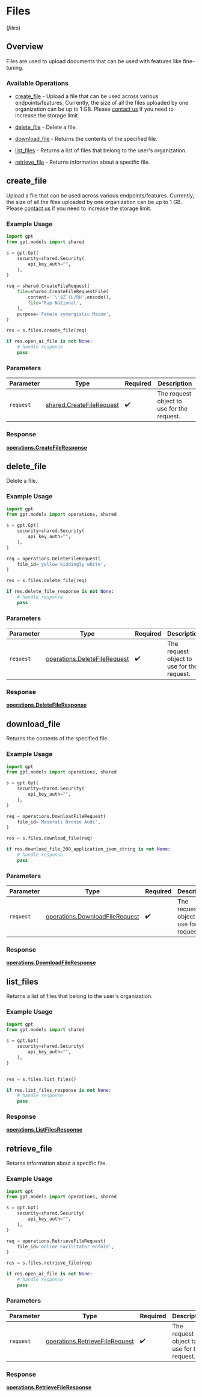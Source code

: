# Files
(*files*)

## Overview

Files are used to upload documents that can be used with features like fine-tuning.

### Available Operations

* [create_file](#create_file) - Upload a file that can be used across various endpoints/features. Currently, the size of all the files uploaded by one organization can be up to 1 GB. Please [contact us](https://help.openai.com/) if you need to increase the storage limit.

* [delete_file](#delete_file) - Delete a file.
* [download_file](#download_file) - Returns the contents of the specified file.
* [list_files](#list_files) - Returns a list of files that belong to the user's organization.
* [retrieve_file](#retrieve_file) - Returns information about a specific file.

## create_file

Upload a file that can be used across various endpoints/features. Currently, the size of all the files uploaded by one organization can be up to 1 GB. Please [contact us](https://help.openai.com/) if you need to increase the storage limit.


### Example Usage

```python
import gpt
from gpt.models import shared

s = gpt.Gpt(
    security=shared.Security(
        api_key_auth="",
    ),
)

req = shared.CreateFileRequest(
    file=shared.CreateFileRequestFile(
        content='`\'$Z`(L/RH'.encode(),
        file='Rap National',
    ),
    purpose='Female synergistic Maine',
)

res = s.files.create_file(req)

if res.open_ai_file is not None:
    # handle response
    pass
```

### Parameters

| Parameter                                                            | Type                                                                 | Required                                                             | Description                                                          |
| -------------------------------------------------------------------- | -------------------------------------------------------------------- | -------------------------------------------------------------------- | -------------------------------------------------------------------- |
| `request`                                                            | [shared.CreateFileRequest](../../models/shared/createfilerequest.md) | :heavy_check_mark:                                                   | The request object to use for the request.                           |


### Response

**[operations.CreateFileResponse](../../models/operations/createfileresponse.md)**


## delete_file

Delete a file.

### Example Usage

```python
import gpt
from gpt.models import operations, shared

s = gpt.Gpt(
    security=shared.Security(
        api_key_auth="",
    ),
)

req = operations.DeleteFileRequest(
    file_id='yellow kiddingly white',
)

res = s.files.delete_file(req)

if res.delete_file_response is not None:
    # handle response
    pass
```

### Parameters

| Parameter                                                                    | Type                                                                         | Required                                                                     | Description                                                                  |
| ---------------------------------------------------------------------------- | ---------------------------------------------------------------------------- | ---------------------------------------------------------------------------- | ---------------------------------------------------------------------------- |
| `request`                                                                    | [operations.DeleteFileRequest](../../models/operations/deletefilerequest.md) | :heavy_check_mark:                                                           | The request object to use for the request.                                   |


### Response

**[operations.DeleteFileResponse](../../models/operations/deletefileresponse.md)**


## download_file

Returns the contents of the specified file.

### Example Usage

```python
import gpt
from gpt.models import operations, shared

s = gpt.Gpt(
    security=shared.Security(
        api_key_auth="",
    ),
)

req = operations.DownloadFileRequest(
    file_id='Maserati Bronze Audi',
)

res = s.files.download_file(req)

if res.download_file_200_application_json_string is not None:
    # handle response
    pass
```

### Parameters

| Parameter                                                                        | Type                                                                             | Required                                                                         | Description                                                                      |
| -------------------------------------------------------------------------------- | -------------------------------------------------------------------------------- | -------------------------------------------------------------------------------- | -------------------------------------------------------------------------------- |
| `request`                                                                        | [operations.DownloadFileRequest](../../models/operations/downloadfilerequest.md) | :heavy_check_mark:                                                               | The request object to use for the request.                                       |


### Response

**[operations.DownloadFileResponse](../../models/operations/downloadfileresponse.md)**


## list_files

Returns a list of files that belong to the user's organization.

### Example Usage

```python
import gpt
from gpt.models import shared

s = gpt.Gpt(
    security=shared.Security(
        api_key_auth="",
    ),
)


res = s.files.list_files()

if res.list_files_response is not None:
    # handle response
    pass
```


### Response

**[operations.ListFilesResponse](../../models/operations/listfilesresponse.md)**


## retrieve_file

Returns information about a specific file.

### Example Usage

```python
import gpt
from gpt.models import operations, shared

s = gpt.Gpt(
    security=shared.Security(
        api_key_auth="",
    ),
)

req = operations.RetrieveFileRequest(
    file_id='online Facilitator enfold',
)

res = s.files.retrieve_file(req)

if res.open_ai_file is not None:
    # handle response
    pass
```

### Parameters

| Parameter                                                                        | Type                                                                             | Required                                                                         | Description                                                                      |
| -------------------------------------------------------------------------------- | -------------------------------------------------------------------------------- | -------------------------------------------------------------------------------- | -------------------------------------------------------------------------------- |
| `request`                                                                        | [operations.RetrieveFileRequest](../../models/operations/retrievefilerequest.md) | :heavy_check_mark:                                                               | The request object to use for the request.                                       |


### Response

**[operations.RetrieveFileResponse](../../models/operations/retrievefileresponse.md)**

